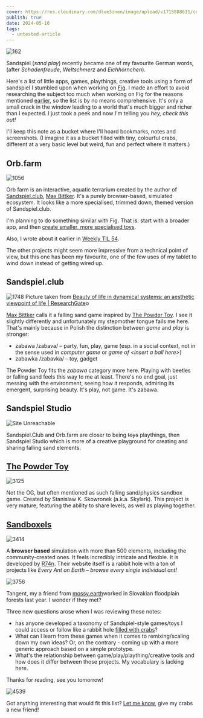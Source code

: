 ```yaml
---
cover: https://res.cloudinary.com/dlve3inen/image/upload/v1715888611/cover-sandspiel_u8xdgb.png
publish: true
date: 2024-05-16
tags:
  - untested-article
---
```

![162](55BED3EA-FDFC-4F4E-9D01-89BAC767FCB7.webp)

Sandspiel (*sand play*) recently became one of my favourite German words, (after *Schadenfreude*, *Weltschmerz* and *Eichhörnchen*). 

Here's a list of little apps, games, playthings, creative tools using a form of sandspiel I stumbled upon when working on [Fig](<../Fig>). I made an effort to avoid researching the subject too much when working on Fig for the reasons mentioned [earlier](<../Fig>), so the list is by no means comprehensive. It's only a small crack in the window leading to a world that's much bigger and richer than I expected. I just took a peek and now I'm telling you *hey, check this out!*

I'll keep this note as a bucket where I'll hoard bookmarks, notes and screenshots.  (I imagine it as a bucket filled with tiny, colourful crabs, different at a very basic level but weird, fun and perfect where it matters.)

## Orb.farm

![1056](TIL/weekly/54/orb-farm.webp)

Orb farm is an interactive, aquatic terrarium created by the author of [Sandspiel.club](<#^8ef331>), [Max Bittker](<../Max Bittker>). It's a purely browser-based, simulated ecosystem. It looks like a more specialised, trimmed down, themed version of Sandspiel.club. 

I'm planning to do something similar with Fig. That is: start with a broader app, and then [create smaller, more specialised toys](<../Fig>).

Also, I wrote about it earlier in [Weekly TIL 54](<../TIL/weekly/54>).

The other projects might seem more impressive from a technical point of view, but this one has been my favourite, one of the few uses of my tablet to wind down instead of getting wired up.

## Sandspiel.club
![1748](Screenshot-of-a-forest-fire-model-simulated-on-https-sandspielclub-The-simulation-is.png)
Picture taken from [Beauty of life in dynamical systems: an aesthetic viewpoint of life | ResearchGate](https://www.researchgate.net/figure/Screenshot-of-a-forest-fire-model-simulated-on-https-sandspielclub-The-simulation-is_fig8_360618706)o

[Max Bittker](<../Max Bittker>) calls it a falling sand game inspired by [The Powder Toy](<#^8ef331>). I see it slightly differently and unfortunately my stepmother tongue fails me here. That's mainly because in Polish the distinction between *game* and *play* is stronger:

  - zabawa /zabava/ – party, fun, play, game (esp. in a social context, not in the sense used in *computer game* or *game of \<insert a ball here>*)
  - zabawka /zabavka/ – toy, gadget
  
The Powder Toy fits the *zabawa* category more here. Playing with beetles or falling sand feels this way to me at least. There's no end goal, just messing with the environment, seeing how it responds, admiring its emergent, surprising beauty. It's play, not game. It's zabawa. 

## Sandspiel Studio

![Site Unreachable](https://www.youtube.com/watch?v=qOA-lR3Xc34)

Sandspiel.Club and Orb.farm are closer to being ~~toys~~ playthings, then Sandspiel Studio which is more of a creative playground for creating and sharing falling sand elements.  

## [The Powder Toy](https://powdertoy.co.uk) 
![3125](Screen1.png)

Not the OG, but often mentioned as such falling sand/physics sandbox game. Created by Stanislaw K. Skowronek (a.k.a. Skylark). This project is very mature, featuring the ability to share levels, as well as playing together.

## [Sandboxels](https://sandboxels.r74n.com)

![3414](3347078-wallpaper.png)

A **browser based** simulation with more than 500 elements, including the community-created ones. It feels incredibly intricate and flexible. It is developed by [R74n](https://r74n.com). Their website itself is a rabbit hole with a ton of projects like *Every Ant on Earth – browse every single individual ant!* 

![3756](Pasted%20image%2020240516131541.png)

Tangent, my a friend from [mossy.earth](https://mossy.earth)worked in Slovakian floodplain forests last year. I wonder if they met?

<span id="^8ef331" class="link-marker"></span>

Three new questions arose when I was reviewing these notes:

- has anyone developed a taxonomy of Sandspiel-style games/toys I could access or follow like a rabbit hole [filled with crabs](https://en.wikipedia.org/wiki/Carcinisation)? 
- What can I learn from these games when it comes to remixing/scaling down my own ideas? Or, on the contrary - coming up with a more generic approach based on a simple prototype.
- What's the relationship between game/play/plaything/creative tools and how does it differ between those projects. My vocabulary is lacking here.


Thanks for reading, see you tomorrow!

![4539](Untitled_Artwork.webp)

Got anything interesting that would fit this list? [Let me know](mailto:hello@sonnet.io), give my crabs a new friend!
